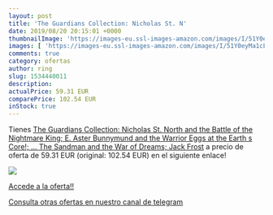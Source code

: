 ```yaml
---
layout: post
title: 'The Guardians Collection: Nicholas St. N'
date: 2019/08/20 20:15:01 +0000
thumbnailImage: 'https://images-eu.ssl-images-amazon.com/images/I/51Y0eyMa1cL._SL200_.jpg'
images: [ 'https://images-eu.ssl-images-amazon.com/images/I/51Y0eyMa1cL._SL200_.jpg' ]
comments: true
category: ofertas
author: ring
slug: 1534440011
description:
actualPrice: 59.31 EUR
comparePrice: 102.54 EUR
inStock: true
---
```


Tienes [The Guardians Collection: Nicholas St. North and the Battle of the Nightmare King; E. Aster Bunnymund and the Warrior Eggs at the Earth s Core!; ... The Sandman and the War of Dreams; Jack Frost](https://www.amazon.com/dp/1534440011/?tag=redken08-20) a precio de oferta de 59.31 EUR (original: 102.54 EUR) en el siguiente enlace!

[![](https://images-eu.ssl-images-amazon.com/images/I/51Y0eyMa1cL._SL200_.jpg)](https://www.amazon.com/dp/1534440011/?tag=redken08-20)

[Accede a la oferta!!](https://www.amazon.com/dp/1534440011/?tag=redken08-20)

[Consulta otras ofertas en nuestro canal de telegram](https://t.me/s/ofertas25)
